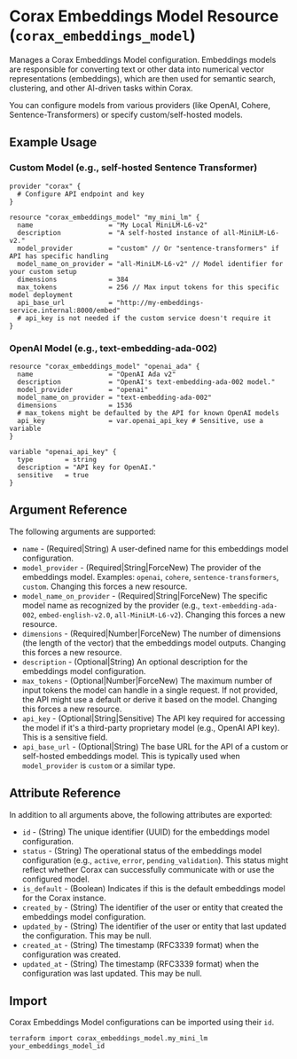 # Corax Embeddings Model Resource (`corax_embeddings_model`)

Manages a Corax Embeddings Model configuration. Embeddings models are responsible for converting text or other data into numerical vector representations (embeddings), which are then used for semantic search, clustering, and other AI-driven tasks within Corax.

You can configure models from various providers (like OpenAI, Cohere, Sentence-Transformers) or specify custom/self-hosted models.

## Example Usage

### Custom Model (e.g., self-hosted Sentence Transformer)

```hcl
provider "corax" {
  # Configure API endpoint and key
}

resource "corax_embeddings_model" "my_mini_lm" {
  name                   = "My Local MiniLM-L6-v2"
  description            = "A self-hosted instance of all-MiniLM-L6-v2."
  model_provider         = "custom" // Or "sentence-transformers" if API has specific handling
  model_name_on_provider = "all-MiniLM-L6-v2" // Model identifier for your custom setup
  dimensions             = 384
  max_tokens             = 256 // Max input tokens for this specific model deployment
  api_base_url           = "http://my-embeddings-service.internal:8000/embed"
  # api_key is not needed if the custom service doesn't require it
}
```

### OpenAI Model (e.g., text-embedding-ada-002)

```hcl
resource "corax_embeddings_model" "openai_ada" {
  name                   = "OpenAI Ada v2"
  description            = "OpenAI's text-embedding-ada-002 model."
  model_provider         = "openai"
  model_name_on_provider = "text-embedding-ada-002"
  dimensions             = 1536
  # max_tokens might be defaulted by the API for known OpenAI models
  api_key                = var.openai_api_key # Sensitive, use a variable
}

variable "openai_api_key" {
  type        = string
  description = "API key for OpenAI."
  sensitive   = true
}
```

## Argument Reference

The following arguments are supported:

- `name` - (Required|String) A user-defined name for this embeddings model configuration.
- `model_provider` - (Required|String|ForceNew) The provider of the embeddings model. Examples: `openai`, `cohere`, `sentence-transformers`, `custom`. Changing this forces a new resource.
- `model_name_on_provider` - (Required|String|ForceNew) The specific model name as recognized by the provider (e.g., `text-embedding-ada-002`, `embed-english-v2.0`, `all-MiniLM-L6-v2`). Changing this forces a new resource.
- `dimensions` - (Required|Number|ForceNew) The number of dimensions (the length of the vector) that the embeddings model outputs. Changing this forces a new resource.
- `description` - (Optional|String) An optional description for the embeddings model configuration.
- `max_tokens` - (Optional|Number|ForceNew) The maximum number of input tokens the model can handle in a single request. If not provided, the API might use a default or derive it based on the model. Changing this forces a new resource.
- `api_key` - (Optional|String|Sensitive) The API key required for accessing the model if it's a third-party proprietary model (e.g., OpenAI API key). This is a sensitive field.
- `api_base_url` - (Optional|String) The base URL for the API of a custom or self-hosted embeddings model. This is typically used when `model_provider` is `custom` or a similar type.

## Attribute Reference

In addition to all arguments above, the following attributes are exported:

- `id` - (String) The unique identifier (UUID) for the embeddings model configuration.
- `status` - (String) The operational status of the embeddings model configuration (e.g., `active`, `error`, `pending_validation`). This status might reflect whether Corax can successfully communicate with or use the configured model.
- `is_default` - (Boolean) Indicates if this is the default embeddings model for the Corax instance.
- `created_by` - (String) The identifier of the user or entity that created the embeddings model configuration.
- `updated_by` - (String) The identifier of the user or entity that last updated the configuration. This may be null.
- `created_at` - (String) The timestamp (RFC3339 format) when the configuration was created.
- `updated_at` - (String) The timestamp (RFC3339 format) when the configuration was last updated. This may be null.

## Import

Corax Embeddings Model configurations can be imported using their `id`.

```shell
terraform import corax_embeddings_model.my_mini_lm your_embeddings_model_id
```
